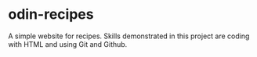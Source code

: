 # odin-recipes
A simple website for recipes.
Skills demonstrated in this project are coding with HTML and using Git and Github.
